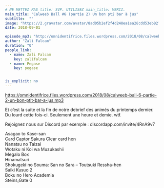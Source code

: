 ```yaml
---
# NE METTEZ PAS title: SVP. UTILISEZ main_title: MERCI.
main_title: "Calweeb Ball #6 (partie 2) Un bon pti bar à jus"
subtitle:  ""
image: "https://2.gravatar.com/avatar/8ad05b2ef2f4d248ea1ea28cdd53eb82?s=96&d=identicon&r=G"
date: 2018-09-01

episode_mp3: "http://omnidentifrice.files.wordpress.com/2018/08/calweeb-ball-6-partie-2-un-bon-ptit-bar-a-jus.mp3"
author: "Zali Falcam"
duration: "0"
people_link: 
  - name: Zali Falcam
    key: zalifalcam
  - name: Pegase
    key: pegase


is_explicit: no
---
```


<PodcastHeader/>

<!-- ECRIRE LA DESCRIPTION DE L'EPISODE SOUS CETTE LIGNE -->
<p><a href="https://omnidentifrice.files.wordpress.com/2018/08/calweeb-ball-6-partie-2-un-bon-ptit-bar-a-jus.mp3" rel="nofollow">https://omnidentifrice.files.wordpress.com/2018/08/calweeb-ball-6-partie-2-un-bon-ptit-bar-a-jus.mp3</a></p>
<p>Et c’est la suite et la fin de notre debrief des animés du printemps dernier. Du lourd cette fois-ci. Seulement une heure et demie. wtf.</p>
<p>Rejoignez nous sur Discord par exemple : discordapp.com/invite/4RnA9v7</p>
<p>Asagao to Kase-san<br>
Card Captor Sakura Clear card hen<br>
Nanatsu no Taizai<br>
Wotaku ni Koi wa Muzukashii<br>
Megalo Box<br>
Hinamatsuri<br>
Shokugeki no Souma: San no Sara – Toutsuki Ressha-hen<br>
Saiki Kusuo 2<br>
Boku no Hero Academia<br>
Steins;Gate 0</p>


